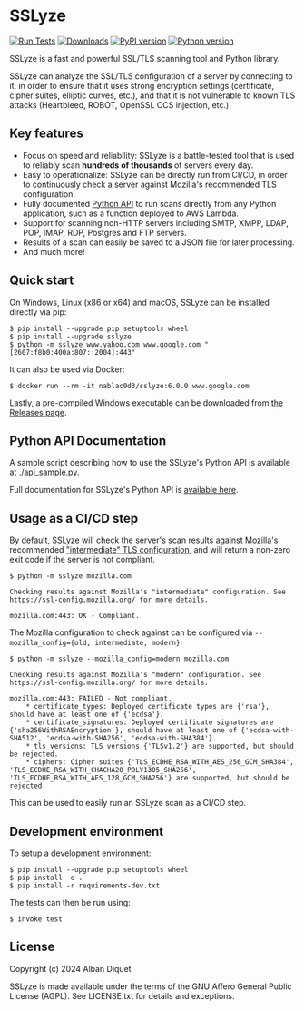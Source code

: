 # SSLyze

[](https://github.com/nabla-c0d3/sslyze#sslyze)

[![Run Tests](https://github.com/nabla-c0d3/sslyze/workflows/Run%20Tests/badge.svg)](https://github.com/nabla-c0d3/sslyze/workflows/Run%20Tests/badge.svg) [![Downloads](https://camo.githubusercontent.com/1b6783bbbd718f31da2d1daeab3023223db9e341ec4c37fcf381a0db54c37db5/68747470733a2f2f706570792e746563682f62616467652f73736c797a652f6d6f6e7468)](https://pepy.tech/project/sslyze) [![PyPI version](https://camo.githubusercontent.com/66ee3332ee98b8e78c041f189822deb0ce2c98945232fede175324135371252b/68747470733a2f2f696d672e736869656c64732e696f2f707970692f762f73736c797a652e737667)](https://pypi.org/project/sslyze/) [![Python version](https://camo.githubusercontent.com/4bc67f540a120ec21c2d15c9a5c3095d1ad0a6c9b2e43706a779be83db2c7af1/68747470733a2f2f696d672e736869656c64732e696f2f707970692f707976657273696f6e732f73736c797a652e737667)](https://pypi.org/project/sslyze/)

SSLyze is a fast and powerful SSL/TLS scanning tool and Python library.

SSLyze can analyze the SSL/TLS configuration of a server by connecting to it, in order to ensure that it uses strong encryption settings (certificate, cipher suites, elliptic curves, etc.), and that it is not vulnerable to known TLS attacks (Heartbleed, ROBOT, OpenSSL CCS injection, etc.).

## Key features

[](https://github.com/nabla-c0d3/sslyze#key-features)

- Focus on speed and reliability: SSLyze is a battle-tested tool that is used to reliably scan **hundreds of thousands** of servers every day.
- Easy to operationalize: SSLyze can be directly run from CI/CD, in order to continuously check a server against Mozilla's recommended TLS configuration.
- Fully documented [Python API](https://nabla-c0d3.github.io/sslyze/documentation/) to run scans directly from any Python application, such as a function deployed to AWS Lambda.
- Support for scanning non-HTTP servers including SMTP, XMPP, LDAP, POP, IMAP, RDP, Postgres and FTP servers.
- Results of a scan can easily be saved to a JSON file for later processing.
- And much more!

## Quick start

[](https://github.com/nabla-c0d3/sslyze#quick-start)

On Windows, Linux (x86 or x64) and macOS, SSLyze can be installed directly via pip:

```
$ pip install --upgrade pip setuptools wheel
$ pip install --upgrade sslyze
$ python -m sslyze www.yahoo.com www.google.com "[2607:f8b0:400a:807::2004]:443"
```

It can also be used via Docker:

```
$ docker run --rm -it nablac0d3/sslyze:6.0.0 www.google.com
```

Lastly, a pre-compiled Windows executable can be downloaded from [the Releases page](https://github.com/nabla-c0d3/sslyze/releases).

## Python API Documentation

[](https://github.com/nabla-c0d3/sslyze#python-api-documentation)

A sample script describing how to use the SSLyze's Python API is available at [./api_sample.py](https://github.com/nabla-c0d3/sslyze/blob/release/api_sample.py).

Full documentation for SSLyze's Python API is [available here](https://nabla-c0d3.github.io/sslyze/documentation).

## Usage as a CI/CD step

[](https://github.com/nabla-c0d3/sslyze#usage-as-a-cicd-step)

By default, SSLyze will check the server's scan results against Mozilla's recommended ["intermediate" TLS configuration](https://wiki.mozilla.org/Security/Server_Side_TLS), and will return a non-zero exit code if the server is not compliant.

```
$ python -m sslyze mozilla.com
```

```
Checking results against Mozilla's "intermediate" configuration. See https://ssl-config.mozilla.org/ for more details.

mozilla.com:443: OK - Compliant.
```

The Mozilla configuration to check against can be configured via `--mozilla_config={old, intermediate, modern}`:

```
$ python -m sslyze --mozilla_config=modern mozilla.com
```

```
Checking results against Mozilla's "modern" configuration. See https://ssl-config.mozilla.org/ for more details.

mozilla.com:443: FAILED - Not compliant.
    * certificate_types: Deployed certificate types are {'rsa'}, should have at least one of {'ecdsa'}.
    * certificate_signatures: Deployed certificate signatures are {'sha256WithRSAEncryption'}, should have at least one of {'ecdsa-with-SHA512', 'ecdsa-with-SHA256', 'ecdsa-with-SHA384'}.
    * tls_versions: TLS versions {'TLSv1.2'} are supported, but should be rejected.
    * ciphers: Cipher suites {'TLS_ECDHE_RSA_WITH_AES_256_GCM_SHA384', 'TLS_ECDHE_RSA_WITH_CHACHA20_POLY1305_SHA256', 'TLS_ECDHE_RSA_WITH_AES_128_GCM_SHA256'} are supported, but should be rejected.
```

This can be used to easily run an SSLyze scan as a CI/CD step.

## Development environment

[](https://github.com/nabla-c0d3/sslyze#development-environment)

To setup a development environment:

```
$ pip install --upgrade pip setuptools wheel
$ pip install -e . 
$ pip install -r requirements-dev.txt
```

The tests can then be run using:

```
$ invoke test
```

## License

[](https://github.com/nabla-c0d3/sslyze#license)

Copyright (c) 2024 Alban Diquet

SSLyze is made available under the terms of the GNU Affero General Public License (AGPL). See LICENSE.txt for details and exceptions.

